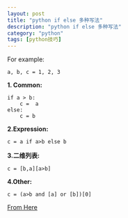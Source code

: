 ```yaml
---
layout: post
title: "python if else 多种写法"
description: "python if else 多种写法"
category: "python"
tags: [python技巧]
---
```


<p>For example:</p>

<pre><code>a, b, c = 1, 2, 3
</code></pre>

<p><strong>1. Common:</strong></p>

<pre><code>if a &gt; b:
    c =  a
else:
    c = b
</code></pre>

<p><strong>2.Expression:</strong></p>

<pre><code>c = a if a&gt;b else b
</code></pre>

<p><strong>3.二维列表:</strong></p>

<pre><code>c = [b,a][a&gt;b]
</code></pre>

<p><strong>4.Other:</strong></p>

<pre><code>c = (a&gt;b and [a] or [b])[0]
</code></pre>

<p><a href="http://www.open-open.com/lib/view/open1346511811678.html">From Here</a></p>
